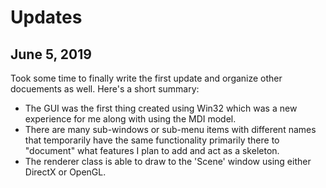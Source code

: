 # Updates

## June 5, 2019

Took some time to finally write the first update and organize other docuements as well. Here's a short summary:

- The GUI was the first thing created using Win32 which was a new experience for me along with using the MDI model.
- There are many sub-windows or sub-menu items with different names that temporarily have the same functionality primarily there to "document" what features I plan to add and act as a skeleton.
- The renderer class is able to draw to the 'Scene' window using either DirectX or OpenGL.